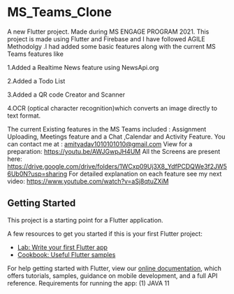 # MS_Teams_Clone

A new Flutter project.
Made during MS ENGAGE PROGRAM 2021. 
This project is made using Flutter and Firebase and I have followed AGILE Methodolgy .I had added some basic features along with the current MS Teams features like 

1.Added a  Realtime News feature using NewsApi.org

2.Added a Todo List

3.Added a QR code Creator and Scanner

4.OCR (optical character recognition)which converts an image directly to text format.

The current Existing features in the MS Teams included :
Assignment Uploading, Meetings feature and a Chat ,Calendar and  Activity Feature.
You can contact me at : amityadav1010101010@gmail.com
View for a preparation: https://youtu.be/AWJGwpJH4UM
All the Screens are present here: https://drive.google.com/drive/folders/1WCxp09Uj3X8_YdfPCDQWe3f2JW56Ub0N?usp=sharing
For detailed explanation on each feature see my next video:
https://www.youtube.com/watch?v=aSj8qtuZXiM
## Getting Started

This project is a starting point for a Flutter application.

A few resources to get you started if this is your first Flutter project:

- [Lab: Write your first Flutter app](https://flutter.dev/docs/get-started/codelab)
- [Cookbook: Useful Flutter samples](https://flutter.dev/docs/cookbook)

For help getting started with Flutter, view our
[online documentation](https://flutter.dev/docs), which offers tutorials,
samples, guidance on mobile development, and a full API reference.
 Requirements for running the app:
 (1) JAVA 11
 
